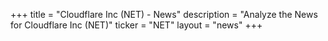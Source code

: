 +++
title = "Cloudflare Inc (NET) - News"
description = "Analyze the News for Cloudflare Inc (NET)"
ticker = "NET"
layout = "news"
+++

